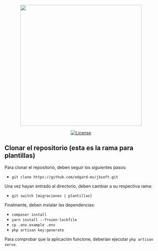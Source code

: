 <p align="center"><img src="https://res.cloudinary.com/dtfbvvkyp/image/upload/v1566331377/laravel-logolockup-cmyk-red.svg" width="400"></p>

<p align="center">
<a href="https://packagist.org/packages/laravel/framework"><img src="https://poser.pugx.org/laravel/framework/license.svg" alt="License"></a>
</p>

## Clonar el repositorio (esta es la rama para plantillas)

Para clonar el repositorio, deben seguir los siguientes pasos:

- `git clone https://github.com/edgard-mv/jksoft.git`

Una vez hayan entrado al directorio, deben cambiar a su respectiva rama:

- `git switch [migraciones | plantillas]`

Finalmente, deben instalar las dependencias:

- `composer install`
- `yarn install --frozen-lockfile`
- `cp .env.example .env`
- `php artisan key:generate`

Para comprobar que la aplicación funcione, deberían ejecutar `php artisan serve`.
